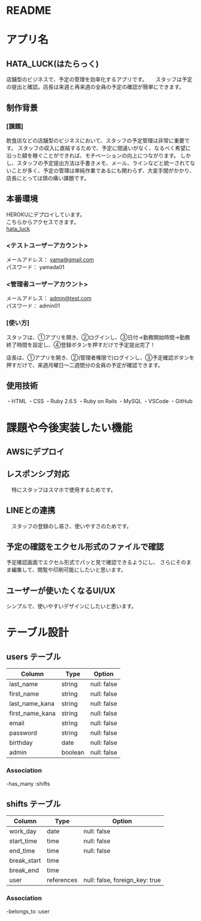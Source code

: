# README

# アプリ名
## HATA_LUCK(はたらっく)
 店舗型のビジネスで、予定の管理を効率化するアプリです。  　
 スタッフは予定の提出と確認。店長は来週と再来週の全員の予定の確認が簡単にできます。
 

## 制作背景
### [課題]
 飲食店などの店舗型のビジネスにおいて、スタッフの予定管理は非常に重要です。  スタッフの収入に直結するためで、予定に間違いがなく、なるべく希望に沿った額を稼ぐことができれば、モチベーションの向上につながります。  しかし、スタッフの予定提出方法は手書きメモ、メール、ラインなどと統一されてないことが多く、予定の管理は単純作業であるにも関わらず、大変手間がかかり、店長にとっては頭の痛い課題です。


## 本番環境 
 HEROKUにデプロイしています。  
 こちらからアクセスできます。  
 [hata_luck](https://hata-luck-28277.herokuapp.com/)

### <テストユーザーアカウント>
 メールアドレス： yama@gmail.com  
 パスワード： yamada01

### <管理者ユーザーアカウント>
 メールアドレス： admin@test.com  
 パスワード： admin01
 
### [使い方]
 スタッフは、①アプリを開き、②ログインし、③日付→勤務開始時間→勤務終了時間を設定し、④登録ボタンを押すだけで予定提出完了！

 店長は、①アプリを開き、②(管理者権限で)ログインし、③予定確認ボタンを押すだけで、来週月曜日〜二週間分の全員の予定が確認できます。

## 使用技術
・HTML
・CSS
・Ruby 2.6.5
・Ruby on Rails
・MySQL
・VSCode
・GitHub

# 課題や今後実装したい機能

## AWSにデプロイ

 
## レスポンシブ対応
　特にスタッフはスマホで使用するためです。

## LINEとの連携
　スタッフの登録のし易さ、使いやすさのためです。

## 予定の確認をエクセル形式のファイルで確認
 予定確認画面でエクセル形式でパッと見で確認できるようにし、
 さらにそのまま編集して、閲覧や印刷可能にしたいと思います。
 
## ユーザーが使いたくなるUI/UX
 シンプルで、使いやすいデザインにしたいと思います。



# テーブル設計

## users テーブル
| Column             | Type    | Option      |
| ------------------ | ------- | ----------- |
| last_name          | string  | null: false |
| first_name         | string  | null: false |
| last_name_kana     | string  | null: false |
| first_name_kana    | string  | null: false |
| email              | string  | null: false |
| password           | string  | null: false |
| birthday           | date    | null: false |
| admin              | boolean | null: false |

### Association

-has_many :shifts

## shifts テーブル
| Column        | Type       | Option                         |
| ------------- | ---------- | ------------------------------ |
| work_day      | date       | null: false                    |
| start_time    | time       | null: false                    |
| end_time      | time       | null: false                    |
| break_start   | time       |                                |
| break_end     | time       |                                |
| user          | references | null: false, foreign_key: true |

### Association

-belongs_to :user

